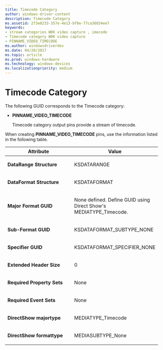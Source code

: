 ```yaml
---
title: Timecode Category
author: windows-driver-content
description: Timecode Category
ms.assetid: 273e0233-357e-4e13-bf8e-77ca36834ee7
keywords:
- stream categories WDK video capture , imecode
- Timecode category WDK video capture
- PINNAME_VIDEO_TIMECODE
ms.author: windowsdriverdev
ms.date: 04/20/2017
ms.topic: article
ms.prod: windows-hardware
ms.technology: windows-devices
ms.localizationpriority: medium
---
```


# Timecode Category


The following GUID corresponds to the Timecode category:

-   **PINNAME\_VIDEO\_TIMECODE**

    Timecode category output pins provide a stream of timecode.

When creating **PINNAME\_VIDEO\_TIMECODE** pins, use the information listed in the following table.

<table>
<colgroup>
<col width="50%" />
<col width="50%" />
</colgroup>
<thead>
<tr class="header">
<th>Attribute</th>
<th>Value</th>
</tr>
</thead>
<tbody>
<tr class="odd">
<td><p><strong>DataRange Structure</strong></p></td>
<td><p>KSDATARANGE</p></td>
</tr>
<tr class="even">
<td><p><strong>DataFormat Structure</strong></p></td>
<td><p>KSDATAFORMAT</p></td>
</tr>
<tr class="odd">
<td><p><strong>Major Format GUID</strong></p></td>
<td><p>None defined. Define GUID using Direct Show's MEDIATYPE_Timecode.</p></td>
</tr>
<tr class="even">
<td><p><strong>Sub-Format GUID</strong></p></td>
<td><p>KSDATAFORMAT_SUBTYPE_NONE</p></td>
</tr>
<tr class="odd">
<td><p><strong>Specifier GUID</strong></p></td>
<td><p>KSDATAFORMAT_SPECIFIER_NONE</p></td>
</tr>
<tr class="even">
<td><p><strong>Extended Header Size</strong></p></td>
<td><p>0</p></td>
</tr>
<tr class="odd">
<td><p><strong>Required Property Sets</strong></p></td>
<td><p>None</p></td>
</tr>
<tr class="even">
<td><p><strong>Required Event Sets</strong></p></td>
<td><p>None</p></td>
</tr>
<tr class="odd">
<td><p><strong>DirectShow majortype</strong></p></td>
<td><p>MEDIATYPE_Timecode</p></td>
</tr>
<tr class="even">
<td><p><strong>DirectShow formattype</strong></p></td>
<td><p>MEDIASUBTYPE_None</p></td>
</tr>
</tbody>
</table>

 

 

 




